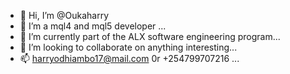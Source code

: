 - 👋 Hi, I’m @Oukaharry
- 👀 I’m a mql4 and mql5 developer ...
- 🌱 I’m currently part of the ALX software engineering program...
- 💞️ I’m looking to collaborate on anything interesting...
- 📫 harryodhiambo17@mail.com 0r +254799707216 ...

<!---
Oukaharry/Oukaharry is a ✨ special ✨ repository because its `README.md` (this file) appears on your GitHub profile.
You can click the Preview link to take a look at your changes.
--->
